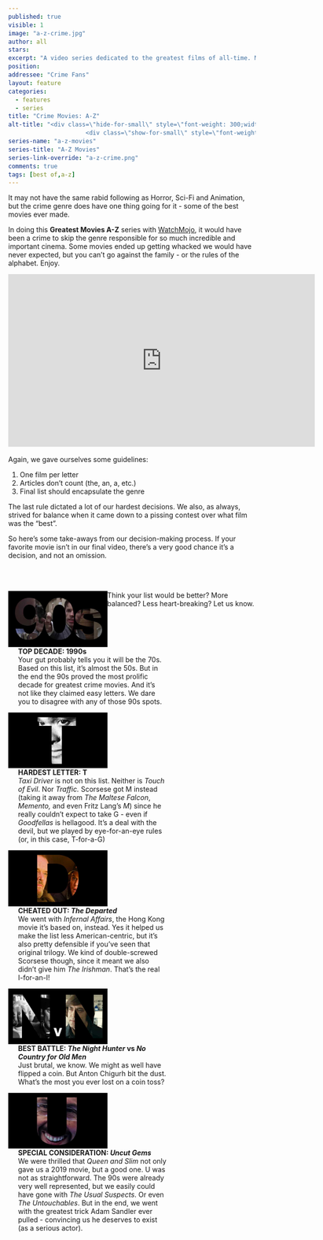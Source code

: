```yaml
---
published: true
visible: 1
image: "a-z-crime.jpg"
author: all
stars: 
excerpt: "A video series dedicated to the greatest films of all-time. Made In partnership with our friends at WatchMojo."
position: 
addressee: "Crime Fans"
layout: feature
categories: 
  - features
  - series
title: "Crime Movies: A-Z"
alt-title: "<div class=\"hide-for-small\" style=\"font-weight: 300;width: 16rem;margin: -10rem auto 0 auto;font-family: Helvetica Neue;color: #fff;font-size: 1.5rem;padding-left: 2rem;text-align: center;\">The greatest movies of all time</div>
	                  <div class=\"show-for-small\" style=\"font-weight: 300;width: 10rem;margin: 3.5rem auto 0 auto;font-family: Helvetica Neue;color: #fff;font-size: 1rem;padding-left: 1rem;text-align: center;\">The greatest movies of all time</div>"
series-name: "a-z-movies"
series-title: "A-Z Movies"
series-link-override: "a-z-crime.png"
comments: true
tags: [best of,a-z]
---
```

It may not have the same rabid following as Horror, Sci-Fi and Animation, but the crime genre does have one thing going for it - some of the best movies ever made. 

In doing this **Greatest Movies A-Z** series with [WatchMojo](https://www.youtube.com/channel/UCaWd5_7JhbQBe4dknZhsHJg), it would have been a crime to skip the genre responsible for so much incredible and important cinema. Some movies ended up getting whacked we would have never expected, but you can’t go against the family - or the rules of the alphabet. Enjoy. 

<div class="video-container"><iframe width="624" height="351" src="https://www.youtube.com/embed/F_P3LFGi47U?ecver=1" frameborder="0" allowfullscreen></iframe></div>

Again, we gave ourselves some guidelines:

1. One film per letter
1. Articles don’t count (the, an, a, etc.)
1. Final list should encapsulate the genre

The last rule dictated a lot of our hardest decisions. We also, as always, strived for balance when it came down to a pissing contest over what film was the “best”.

So here’s some take-aways from our decision-making process. If your favorite movie isn’t in our final video, there’s a very good chance it’s a decision, and not an omission. 

<div class="clearfix" style="margin-top:4rem;width:100%;">
	<div style="height:100%;float:left;width:40%;">
		<img style="vertical-align: top;display: inline-block;" src="/assets/img/features/inline/a-z-crime/top-decade.jpg"> 
	</div>
	<p style="margin-top:0;float:left;width:60%;padding-left: 20px;">
		<strong>TOP DECADE: 1990s</strong><br />
		Your gut probably tells you it will be the 70s. Based on this list, it’s almost the 50s. But in the end the 90s proved the most prolific decade for greatest crime movies. And it’s not like they claimed easy letters. We dare you to disagree with any of those 90s spots.
	</p>
</div>

<div class="clearfix"  style="margin-top:4rem;width:100%;">
	<div style="height:100%;float:left;width:40%;">
		<img style="vertical-align: top;display: inline-block;" src="/assets/img/features/inline/a-z-crime/hardest-letter.jpg"> 
	</div>
	<p style="margin-top:0;float:left;width:60%;padding-left: 20px;">
		<strong>HARDEST LETTER: T</strong><br />
	      <em>Taxi Driver</em> is not on this list. Neither is <em>Touch of Evil</em>. Nor <em>Traffic.</em> Scorsese got M instead (taking it away from <em>The Maltese Falcon</em>, <em>Memento,</em> and even Fritz Lang’s <em>M</em>) since he really couldn’t expect to take G - even if <em>Goodfellas</em> is hellagood. It’s a deal with the devil, but we played by eye-for-an-eye rules (or, in this case, T-for-a-G)
	</p>
</div>

<div class="clearfix"  style="margin-top:4rem;width:100%;">
	<div style="height:100%;float:left;width:40%;">
		<img style="vertical-align: top;display: inline-block;" src="/assets/img/features/inline/a-z-crime/cheated-out.jpg"> 
	</div>
	<p style="margin-top:0;float:left;width:60%;padding-left: 20px;">
		<strong>CHEATED OUT: <em>The Departed</em></strong><br />
		We went with <em>Infernal Affairs</em>, the Hong Kong movie it’s based on, instead. Yes it helped us make the list less American-centric, but it’s also pretty defensible if you’ve seen that original trilogy. We kind of double-screwed Scorsese though, since it meant we also didn’t give him <em>The Irishman</em>. That’s the real I-for-an-I!
	</p>
</div>

<div class="clearfix" style="margin-top:4rem;width:100%;">
	<div style="height:100%;float:left;width:40%;">
		<img style="vertical-align: top;display: inline-block;" src="/assets/img/features/inline/a-z-crime/best-battle.jpg"> 
	</div>
	<p style="margin-top:0;float:left;width:60%;padding-left: 20px;">
		<strong>BEST BATTLE: <em>The Night Hunter</em> vs <em>No Country for Old Men</em></strong><br />
		Just brutal, we know. We might as well have flipped a coin. But Anton Chigurh bit the dust. What’s the most you ever lost on a coin toss?
	</p>
</div>

<div class="clearfix"  style="margin:4rem 0;width:100%;">
	<div style="height:100%;float:left;width:40%;">
		<img style="vertical-align: top;display: inline-block;" src="/assets/img/features/inline/a-z-crime/special-consideration.jpg"> 
	</div>
	<p style="margin-top:0;float:left;width:60%;padding-left: 20px;">
		<strong>SPECIAL CONSIDERATION: <em>Uncut Gems</em></strong><br />
	     We were thrilled that <em>Queen and Slim</em> not only gave us a 2019 movie, but a good one. U was not as straightforward. The 90s were already very well represented, but we easily could have gone with <em>The Usual Suspects</em>. Or even <em>The Untouchables</em>. But in the end, we went with the greatest trick Adam Sandler ever pulled - convincing us he deserves to exist (as a serious actor).
	</p>
</div>

Think your list would be better? More balanced? Less heart-breaking? Let us know.